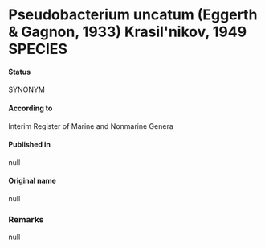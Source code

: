 # Pseudobacterium uncatum (Eggerth & Gagnon, 1933) Krasil'nikov, 1949 SPECIES

#### Status
SYNONYM

#### According to
Interim Register of Marine and Nonmarine Genera

#### Published in
null

#### Original name
null

### Remarks
null